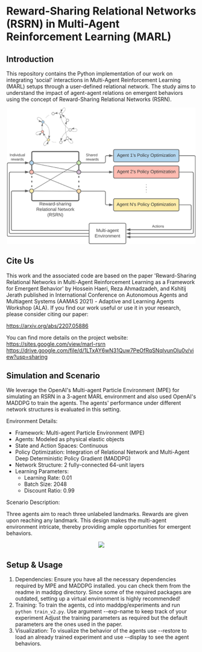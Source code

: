 Reward-Sharing Relational Networks (RSRN) in Multi-Agent Reinforcement Learning (MARL)
======================================================================================


Introduction
------------

This repository contains the Python implementation of our work on integrating 'social' interactions in Multi-Agent Reinforcement Learning (MARL) setups through a user-defined relational network. The study aims to understand the impact of agent-agent relations on emergent behaviors using the concept of Reward-Sharing Relational Networks (RSRN).

<div align="center">
    <img src="rsrn_diagram.png" width="500"/>
</div>

Cite Us
--------

This work and the associated code are based on the paper 'Reward-Sharing Relational Networks in Multi-Agent Reinforcement Learning as a Framework for Emergent Behavior' by Hossein Haeri, Reza Ahmadzadeh, and Kshitij Jerath published in International Conference on Autonomous Agents and Multiagent Systems (AAMAS 2021) - Adaptive and Learning Agents Workshop (ALA). If you find our work useful or use it in your research, please consider citing our paper:

https://arxiv.org/abs/2207.05886

You can find more details on the project website: https://sites.google.com/view/marl-rsrn
https://drive.google.com/file/d/1LTxAY6wN31Quw7PeOfRqSNqlvunOlu0v/view?usp=sharing


Simulation and Scenario
-----------------------

We leverage the OpenAI's Multi-agent Particle Environment (MPE) for simulating an RSRN in a 3-agent MARL environment and also used OpenAI's MADDPG to train the agents. The agents' performance under different network structures is evaluated in this setting.

Environment Details:

- Framework: Multi-agent Particle Environment (MPE)
- Agents: Modeled as physical elastic objects
- State and Action Spaces: Continuous
- Policy Optimization: Integration of Relational Network and Multi-Agent Deep Deterministic Policy Gradient (MADDPG)
- Network Structure: 2 fully-connected 64-unit layers
- Learning Parameters: 
  - Learning Rate: 0.01
  - Batch Size: 2048
  - Discount Ratio: 0.99

Scenario Description:

Three agents aim to reach three unlabeled landmarks. Rewards are given upon reaching any landmark. This design makes the multi-agent environment intricate, thereby providing ample opportunities for emergent behaviors.

<div align="center">
    <img src="RSRN_Demo.gif" width="800"/>
</div>


Setup & Usage
-------------

1. Dependencies: Ensure you have all the necessary dependencies required by MPE and MADDPG installed. you can check them from the readme in maddpg directory. Since some of the required packages are outdated, setting up a virtual environment is highly recommended!
2. Training: To train the agents, cd into maddpg/experiments and run `python train_v2.py`. Use argument --exp-name to keep track of your experiment Adjust the training parameters as required but the default parameters are the ones used in the paper.
3. Visualization: To visualize the behavior of the agents use --restore to load an already trained experiment and use --display to see the agent behaviors.




